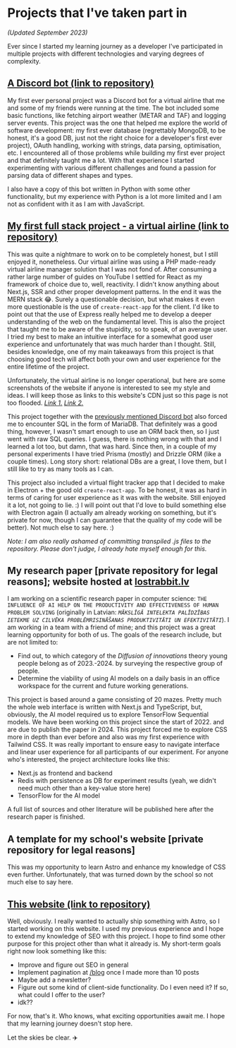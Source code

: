 # Projects that I've taken part in

_(Updated September 2023)_

Ever since I started my learning journey as a developer I've participated in multiple projects with different technologies and varying degrees of complexity.

## [A Discord bot (link to repository)](https://github.com/MISTCLICK/vEuroExpressBot)

My first ever personal project was a Discord bot for a virtual airline that me and some of my friends were running at the time. The bot included some basic functions, like fetching airport weather (METAR and TAF) and logging server events. This project was the one that helped me explore the world of software development: my first ever database (regrettably MongoDB, to be honest, it's a good DB, just not the right choice for a developer's first ever project), OAuth handling, working with strings, data parsing, optimisation, etc. I encountered all of those problems while building my first ever project and that definitely taught me a lot. With that experience I started experimenting with various different challenges and found a passion for parsing data of different shapes and types.

I also have a copy of this bot written in Python with some other functionality, but my experience with Python is a lot more limited and I am not as confident with it as I am with JavaScript.

## [My first full stack project - a virtual airline (link to repository)](https://github.com/MISTCLICK/vEuroExpress-WebSys)

This was quite a nightmare to work on to be completely honest, but I still enjoyed it, nonetheless. Our virtual airline was using a PHP made-ready virtual airline manager solution that I was not fond of. After consuming a rather large number of guides on YouTube I settled for React as my framework of choice due to, well, reactivity. I didn't know anything about Next.js, SSR and other proper development patterns. In the end it was the MERN stack 😂. Surely a questionable decision, but what makes it even more questionable is the use of `create-react-app` for the client. I'd like to point out that the use of Express really helped me to develop a deeper understanding of the web on the fundamental level. This is also the project that taught me to be aware of the stupidity, so to speak, of an average user. I tried my best to make an intuitive interface for a somewhat good user experience and unfortunately that was much harder than I thought. Still, besides knowledge, one of my main takeaways from this project is that choosing good tech will affect both your own and user experience for the entire lifetime of the project.

Unfortunately, the virtual airline is no longer operational, but here are some screenshots of the website if anyone is interested to see my style and ideas. I will keep those as links to this website's CDN just so this page is not too flooded. _[Link 1.](/cdn/vex-top.png) [Link 2.](/cdn/vex-bottom.png)_

This project together with the [previously mentioned Discord bot](#a-discord-bot-link-to-repository) also forced me to encounter SQL in the form of MariaDB. That definitely was a good thing, however, I wasn't smart enough to use an ORM back then, so I just went with raw SQL queries. I guess, there is nothing wrong with that and I learned a lot too, but damn, that was hard. Since then, in a couple of my personal experiments I have tried Prisma (mostly) and Drizzle ORM (like a couple times). Long story short: relational DBs are a great, I love them, but I still like to try as many tools as I can.

This project also included a virtual flight tracker app that I decided to make in Electron + the good old `create-react-app`. To be honest, it was as hard in terms of caring for user experience as it was with the website. Still enjoyed it a lot, not going to lie. :) I will point out that I'd love to build something else with Electron again (I actually am already working on something, but it's private for now, though I can guarantee that the quality of my code will be better). Not much else to say here. :)

_Note: I am also really ashamed of committing transpiled .js files to the repository. Please don't judge, I already hate myself enough for this._

## My research paper [private repository for legal reasons]; website hosted at [<span class="text-blue-600">lostrabbit.lv</span>](https://lostrabbit.lv)

I am working on a scientific research paper in computer science: `THE INFLUENCE OF AI HELP ON THE PRODUCTIVITY AND EFFECTIVENESS OF HUMAN PROBLEM SOLVING` (originally in Latvian: _`MĀKSLĪGĀ INTELEKTA PALĪDZĪBAS IETEKME UZ CILVĒKA PROBLĒMRISINĀŠANAS PRODUKTIVITĀTI UN EFEKTIVITĀTI`_). I am working in a team with a friend of mine; and this project was a great learning opportunity for both of us. The goals of the research include, but are not limited to:

- Find out, to which category of the _Diffusion of innovations_ theory young people belong as of 2023.-2024. by surveying the respective group of people.
- Determine the viability of using AI models on a daily basis in an office workspace for the current and future working generations.

This project is based around a game consisting of 20 mazes. Pretty much the whole web interface is written with Next.js and TypeScript, but, obviously, the AI model required us to explore TensorFlow Sequential models. We have been working on this project since the start of 2022. and are due to publish the paper in 2024. This project forced me to explore CSS more in depth than ever before and also was my first experience with Tailwind CSS. It was really important to ensure easy to navigate interface and linear user experience for all participants of our experiment. For anyone who's interested, the project architecture looks like this:

- Next.js as frontend and backend
- Redis with persistence as DB for experiment results (yeah, we didn't need much other than a key-value store here)
- TensorFlow for the AI model

A full list of sources and other literature will be published here after the research paper is finished.

## A template for my school's website [private repository for legal reasons]

This was my opportunity to learn Astro and enhance my knowledge of CSS even further. Unfortunately, that was turned down by the school so not much else to say here.

## [This website (link to repository)](https://github.com/MISTCLICK/mistclick-a-astro)

Well, obviously. I really wanted to actually ship something with Astro, so I started working on this website. I used my previous experience and I hope to extend my knowledge of SEO with this project. I hope to find some other purpose for this project other than what it already is. My short-term goals right now look something like this:

- Improve and figure out SEO in general
- Implement pagination at [/blog](/blog) once I made more than 10 posts
- Maybe add a newsletter?
- Figure out some kind of client-side functionality. Do I even need it? If so, what could I offer to the user?
- idk??

For now, that's it. Who knows, what exciting opportunities await me. I hope that my learning journey doesn't stop here.

Let the skies be clear. ✈️
